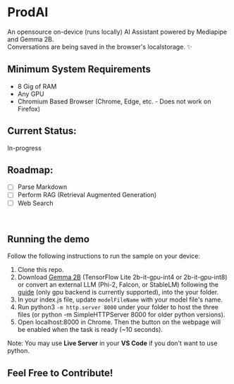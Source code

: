 # ProdAI

An opensource on-device (runs locally) AI Assistant powered by Mediapipe and Gemma 2B.   
Conversations are being saved in the browser's localstorage. ✨

## Minimum System Requirements
  * 8 Gig of RAM
  * Any GPU
  * Chromium Based Browser (Chrome, Edge, etc. - Does not work on Firefox)

## Current Status:   
In-progress


## Roadmap:
* [ ] Parse Markdown
* [ ] Perform RAG (Retrieval Augmented Generation)
* [ ] Web Search

&nbsp;
&nbsp;
&nbsp;

## Running the demo
Follow the following instructions to run the sample on your device:

1. Clone this repo.
2. Download [Gemma 2B](https://www.kaggle.com/models/google/gemma/frameworks/tfLite/variations/gemma-2b-it-gpu-int4) (TensorFlow Lite 2b-it-gpu-int4 or 2b-it-gpu-int8) or convert an external LLM (Phi-2, Falcon, or StableLM) following the [guide](https://ai.google.dev/edge/mediapipe/solutions/genai/llm_inference/web_js#convert-model) (only gpu backend is currently supported), into the your folder.
3. In your index.js file, update ```modelFileName``` with your model file's name.
4. Run python3 ```-m http.server 8000``` under your folder to host the three files (or python -m SimpleHTTPServer 8000 for older python versions).
5. Open localhost:8000 in Chrome. Then the button on the webpage will be enabled when the task is ready (~10 seconds).

Note: You may use **Live Server** in your **VS Code** if you don't want to use python.

## Feel Free to Contribute! 
